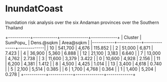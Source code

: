 # InundatCoast
Inundation risk analysis over the six Andaman provinces over the Southern Thailand

+-----------+------------+--------------+-------------+
|   Cluster | SumPopu_   |   Dens.@sqkm |   Area@sqkm |
|-----------+------------+--------------+-------------|
|        10 | 541,700    |        4,676 |     115.852 |
|         2 | 51,000     |        6,871 |       7.423 |
|         4 | 36,900     |        5,360 |       6.888 |
|        12 | 21,100     |        3,183 |       6.640 |
|         7 | 13,000     |        4,762 |       2.738 |
|         3 | 11,600     |        3,379 |       3.422 |
|         0 | 10,600     |        4,928 |       2.156 |
|        11 | 6,200      |        4,381 |       1.412 |
|         8 | 4,500      |        4,425 |       1.014 |
|        13 | 3,400      |        4,618 |       0.740 |
|         5 | 2,100      |        5,514 |       0.385 |
|         6 | 1,700      |        4,768 |       0.364 |
|         1 | 1,400      |        5,204 |       0.278 |
+-----------+------------+--------------+-------------+

